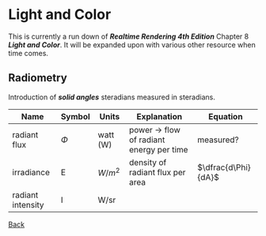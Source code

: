 # Light and Color

This is currently a run down of ***Realtime Rendering 4th Edition*** Chapter 8 ***Light and Color***. It will be expanded upon with various other resource when time comes.

## Radiometry

Introduction of ***solid angles*** steradians measured in steradians.

| Name              | Symbol | Units     | Explanation                              | Equation            |
| ----------------- | ------ | --------- | ---------------------------------------- | ------------------- |
| radiant flux      | $\Phi$ | watt (W)  | power -> flow of radiant energy per time | measured?           |
| irradiance        | E      | $W / m^2$ | density of radiant flux per area         | $\dfrac{d\Phi}{dA}$ |
| radiant intensity | I      | W/sr      |

[Back](./)
